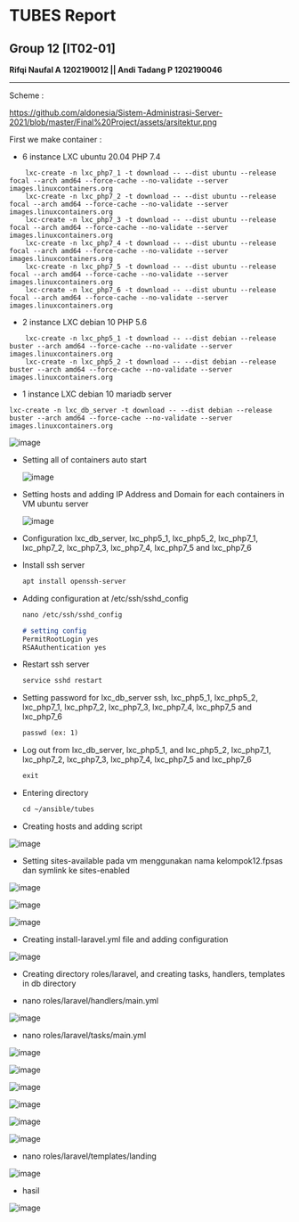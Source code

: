 # **TUBES Report**

## Group 12 [IT02-01]

**Rifqi Naufal A 1202190012 || Andi Tadang P 1202190046**

<hr> 

Scheme :

https://github.com/aldonesia/Sistem-Administrasi-Server-2021/blob/master/Final%20Project/assets/arsitektur.png

First we make container :

- 6 instance LXC ubuntu 20.04 PHP 7.4
```
    lxc-create -n lxc_php7_1 -t download -- --dist ubuntu --release focal --arch amd64 --force-cache --no-validate --server images.linuxcontainers.org
    lxc-create -n lxc_php7_2 -t download -- --dist ubuntu --release focal --arch amd64 --force-cache --no-validate --server images.linuxcontainers.org
    lxc-create -n lxc_php7_3 -t download -- --dist ubuntu --release focal --arch amd64 --force-cache --no-validate --server images.linuxcontainers.org
    lxc-create -n lxc_php7_4 -t download -- --dist ubuntu --release focal --arch amd64 --force-cache --no-validate --server images.linuxcontainers.org
    lxc-create -n lxc_php7_5 -t download -- --dist ubuntu --release focal --arch amd64 --force-cache --no-validate --server images.linuxcontainers.org
    lxc-create -n lxc_php7_6 -t download -- --dist ubuntu --release focal --arch amd64 --force-cache --no-validate --server images.linuxcontainers.org
```

- 2 instance LXC debian 10 PHP 5.6
```
    lxc-create -n lxc_php5_1 -t download -- --dist debian --release buster --arch amd64 --force-cache --no-validate --server images.linuxcontainers.org
    lxc-create -n lxc_php5_2 -t download -- --dist debian --release buster --arch amd64 --force-cache --no-validate --server images.linuxcontainers.org
```

- 1 instance LXC debian 10 mariadb server
```
lxc-create -n lxc_db_server -t download -- --dist debian --release buster --arch amd64 --force-cache --no-validate --server images.linuxcontainers.org
```

  ![image](https://user-images.githubusercontent.com/93064971/152371641-bd6c06da-c466-4725-9c59-80a620007217.png)

- Setting all of containers auto start

  ![image](https://user-images.githubusercontent.com/93064971/152480230-ccf9847c-d930-4b1c-85ca-4828a892c222.png)

- Setting hosts and adding IP Address and Domain for each containers in VM ubuntu server 

  ![image](https://user-images.githubusercontent.com/93064971/152480271-9048233e-e7ae-48e8-918e-be2a720c394c.png)

- Configuration lxc_db_server, lxc_php5_1, lxc_php5_2, lxc_php7_1, lxc_php7_2, lxc_php7_3,  lxc_php7_4, lxc_php7_5 and lxc_php7_6

- Install ssh server

    ```markdown
    apt install openssh-server
    ```

- Adding configuration at /etc/ssh/sshd_config

    ```markdown
    nano /etc/ssh/sshd_config
    
    # setting config
    PermitRootLogin yes
    RSAAuthentication yes
    ```

- Restart ssh server

    ```markdown
    service sshd restart
    ```

- Setting password for lxc_db_server ssh, lxc_php5_1, lxc_php5_2, lxc_php7_1, lxc_php7_2, lxc_php7_3,  lxc_php7_4, lxc_php7_5 and lxc_php7_6

    ```markdown
    passwd (ex: 1)
    ```

- Log out from lxc_db_server, lxc_php5_1, and lxc_php5_2, lxc_php7_1, lxc_php7_2, lxc_php7_3,  lxc_php7_4, lxc_php7_5 and lxc_php7_6

    ```markdown
    exit
    ```

- Entering directory

    ```markdown
    cd ~/ansible/tubes
    ```

- Creating hosts and adding script

![image](https://user-images.githubusercontent.com/93064971/152480551-5e9d0d4b-ee4f-4209-8abd-e9387a304224.png)

- Setting sites-available pada vm menggunakan nama kelompok12.fpsas dan symlink ke sites-enabled

![image](https://user-images.githubusercontent.com/93064971/152480797-8966920c-5050-4409-980e-53fd9ccb6e0c.png)

![image](https://user-images.githubusercontent.com/93064971/152480822-9b63fb4c-6e8e-4e72-b474-0f1038716ab5.png)

![image](https://user-images.githubusercontent.com/93064971/152480840-8e267b57-191c-433e-a155-c750e2729a36.png)

- Creating install-laravel.yml file and adding configuration

![image](https://user-images.githubusercontent.com/93064971/152480979-4d4ea627-b847-48c6-8ffb-377b49708aca.png)

- Creating directory roles/laravel, and creating tasks, handlers, templates in db directory

- nano roles/laravel/handlers/main.yml

![image](https://user-images.githubusercontent.com/93064971/152481115-107816ee-e304-47f4-8880-1bdf6656187a.png)

- nano roles/laravel/tasks/main.yml

![image](https://user-images.githubusercontent.com/93064971/152481291-26fc3fba-6bd3-4a86-b013-bc69de4e87f9.png)

![image](https://user-images.githubusercontent.com/93064971/152481320-b6378d42-877c-46ad-ba85-3cf9756c0f30.png)

![image](https://user-images.githubusercontent.com/93064971/152481333-a03f892d-6199-4aa8-97ff-080133ac026c.png)

![image](https://user-images.githubusercontent.com/93064971/152481361-f6bf5024-c07d-492f-98ae-baa688dbc052.png)

![image](https://user-images.githubusercontent.com/93064971/152481373-f1d9f70c-9f5e-4dd9-91b9-dd8149e956d9.png)

![image](https://user-images.githubusercontent.com/93064971/152481465-a7e6913f-8d7a-45b3-9b4b-7be51dbdf70e.png)

- nano roles/laravel/templates/landing

![image](https://user-images.githubusercontent.com/93064971/152481491-33a865e0-3df4-44aa-8f36-f71b1e2cc299.png)

- hasil

![image](https://user-images.githubusercontent.com/93064971/152482940-0a28bc88-4c9c-457e-8545-c854db7b6272.png)

